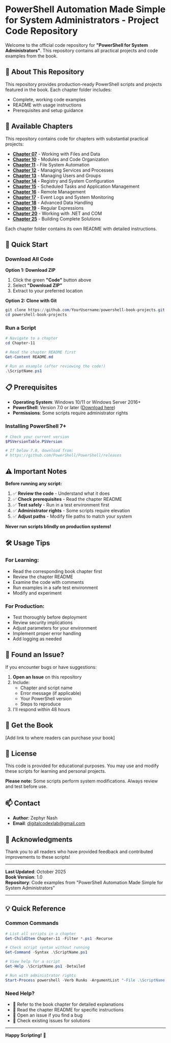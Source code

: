 # PowerShell Automation Made Simple for System Administrators - Project Code Repository

Welcome to the official code repository for **"PowerShell for System Administrators"**. This repository contains all practical projects and code examples from the book.

## 📘 About This Repository

This repository provides production-ready PowerShell scripts and projects featured in the book. Each chapter folder includes:
- Complete, working code examples
- README with usage instructions
- Prerequisites and setup guidance

## 📂 Available Chapters

This repository contains code for chapters with substantial practical projects:

- **[Chapter 07](Chapter-07/)** - Working with Files and Data
- **[Chapter 10](Chapter-10/)** - Modules and Code Organization
- **[Chapter 11](Chapter-11/)** - File System Automation
- **[Chapter 12](Chapter-12/)** - Managing Services and Processes
- **[Chapter 13](Chapter-13/)** - Managing Users and Groups
- **[Chapter 14](Chapter-14/)** - Registry and System Configuration
- **[Chapter 15](Chapter-15/)** - Scheduled Tasks and Application Management
- **[Chapter 16](Chapter-16/)** - Remote Management
- **[Chapter 17](Chapter-17/)** - Event Logs and System Monitoring
- **[Chapter 18](Chapter-18/)** - Advanced Data Handling
- **[Chapter 19](Chapter-19/)** - Regular Expressions
- **[Chapter 20](Chapter-20/)** - Working with .NET and COM
- **[Chapter 25](Chapter-25/)** - Building Complete Solutions

Each chapter folder contains its own README with detailed instructions.

## 🚀 Quick Start

### Download All Code

**Option 1: Download ZIP**
1. Click the green **"Code"** button above
2. Select **"Download ZIP"**
3. Extract to your preferred location

**Option 2: Clone with Git**
```powershell
git clone https://github.com/YourUsername/powershell-book-projects.git
cd powershell-book-projects
```

### Run a Script

```powershell
# Navigate to a chapter
cd Chapter-11

# Read the chapter README first
Get-Content README.md

# Run an example (after reviewing the code!)
.\ScriptName.ps1
```

## 📋 Prerequisites

- **Operating System**: Windows 10/11 or Windows Server 2016+
- **PowerShell**: Version 7.0 or later ([Download here](https://github.com/PowerShell/PowerShell))
- **Permissions**: Some scripts require administrator rights

### Installing PowerShell 7+

```powershell
# Check your current version
$PSVersionTable.PSVersion

# If below 7.0, download from:
# https://github.com/PowerShell/PowerShell/releases
```

## ⚠️ Important Notes

**Before running any script:**

1. ✅ **Review the code** - Understand what it does
2. ✅ **Check prerequisites** - Read the chapter README
3. ✅ **Test safely** - Run in a test environment first
4. ✅ **Administrator rights** - Some scripts require elevation
5. ✅ **Adjust paths** - Modify file paths to match your system

**Never run scripts blindly on production systems!**

## 🛠️ Usage Tips

### For Learning:
- Read the corresponding book chapter first
- Review the chapter README
- Examine the code with comments
- Run examples in a safe test environment
- Modify and experiment

### For Production:
- Test thoroughly before deployment
- Review security implications
- Adjust parameters for your environment
- Implement proper error handling
- Add logging as needed

## 🐛 Found an Issue?

If you encounter bugs or have suggestions:

1. **Open an Issue** on this repository
2. Include:
   - Chapter and script name
   - Error message (if applicable)
   - Your PowerShell version
   - Steps to reproduce
3. I'll respond within 48 hours

## 📖 Get the Book

[Add link to where readers can purchase your book]

## 📄 License

This code is provided for educational purposes. You may use and modify these scripts for learning and personal projects.

**Please note:** Some scripts perform system modifications. Always review and test before use.

## 📫 Contact

- **Author**: Zephyr Nash
- **Email**: digitalcodexlab@gmail.com

## 🙏 Acknowledgments

Thank you to all readers who have provided feedback and contributed improvements to these scripts!

---

**Last Updated**: October 2025  
**Book Version**: 1.0  
**Repository**: Code examples from "PowerShell Automation Made Simple for System Administrators"

---

## 💡 Quick Reference

### Common Commands

```powershell
# List all scripts in a chapter
Get-ChildItem Chapter-11 -Filter *.ps1 -Recurse

# Check script syntax without running
Get-Command -Syntax .\ScriptName.ps1

# View help for a script
Get-Help .\ScriptName.ps1 -Detailed

# Run with administrator rights
Start-Process powershell -Verb RunAs -ArgumentList "-File .\ScriptName.ps1"
```

### Need Help?

- 📖 Refer to the book chapter for detailed explanations
- 📝 Read the chapter README for specific instructions
- 🐛 Open an issue if you find a bug
- 💬 Check existing issues for solutions

---

**Happy Scripting!** 🚀
